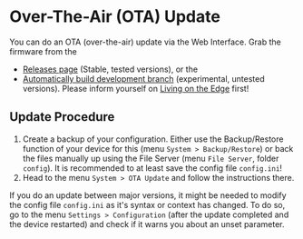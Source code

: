 # Over-The-Air (OTA) Update
You can do an OTA (over-the-air) update via the Web Interface.
Grab the firmware from the

 *  [Releases page](https://github.com/jomjol/AI-on-the-edge-device/releases) (Stable, tested versions), or the
 *  [Automatically build development branch](https://github.com/jomjol/AI-on-the-edge-device/actions?query=branch%3Arolling) (experimental, untested versions). Please inform yourself on [Living on the Edge](../rolling-installation) first!

## Update Procedure
1. Create a backup of your configuration. Either use the Backup/Restore function of your device for this (menu `System > Backup/Restore`) or back the files manually up using the File Server (menu `File Server`, folder `config`). It is recommended to at least save the config file `config.ini`!
1. Head to the menu `System > OTA Update` and follow the instructions there.

If you do an update between major versions, it might be needed to modify the config file `config.ini` as it's syntax or context has changed.
To do so, go to the menu `Settings > Configuration` (after the update completed and the device restarted) and check if it warns you about an unset parameter.
